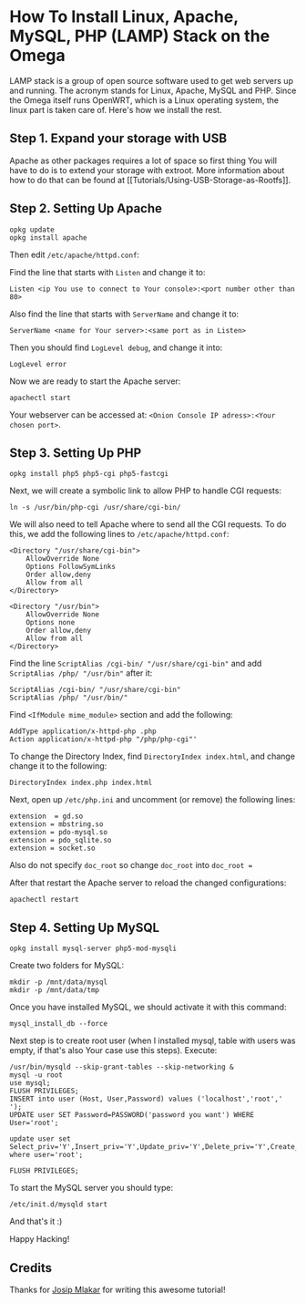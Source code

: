 # How To Install Linux, Apache, MySQL, PHP (LAMP) Stack on the Omega

LAMP stack is a group of open source software used to get web servers up and running. The acronym stands for Linux, Apache, MySQL and PHP. Since the Omega itself runs OpenWRT, which is a Linux operating system, the linux part is taken care of. Here's how we install the rest.

## Step 1. Expand your storage with USB

Apache as other packages requires a lot of space so first thing You will have to do is to extend your storage with extroot. More information about how to do that can be found at [[Tutorials/Using-USB-Storage-as-Rootfs]].

## Step 2. Setting Up Apache

```
opkg update
opkg install apache
```

Then edit `/etc/apache/httpd.conf`:

Find the line that starts with `Listen` and change it to:

```
Listen <ip You use to connect to Your console>:<port number other than 80>
```

Also find the line that starts with `ServerName` and change it to:

```
ServerName <name for Your server>:<same port as in Listen>
```

Then you should find `LogLevel debug`, and change it into:

```
LogLevel error
```

Now we are ready to start the Apache server:

```
apachectl start
```

Your webserver can be accessed at: `<Onion Console IP adress>:<Your chosen port>`.


## Step 3. Setting Up PHP

```
opkg install php5 php5-cgi php5-fastcgi
```

Next, we will create a symbolic link to allow PHP to handle CGI requests:

```
ln -s /usr/bin/php-cgi /usr/share/cgi-bin/
```

We will also need to tell Apache where to send all the CGI requests. To do this, we add the following lines to `/etc/apache/httpd.conf`:

```
<Directory "/usr/share/cgi-bin">
    AllowOverride None
    Options FollowSymLinks
    Order allow,deny
    Allow from all
</Directory>

<Directory "/usr/bin">
    AllowOverride None
    Options none
    Order allow,deny
    Allow from all
</Directory>
```

Find the line `ScriptAlias /cgi-bin/ "/usr/share/cgi-bin"` and add `ScriptAlias /php/ "/usr/bin"` after it:

```
ScriptAlias /cgi-bin/ "/usr/share/cgi-bin"
ScriptAlias /php/ "/usr/bin/"
```

Find `<IfModule mime_module>` section and add the following:

```
AddType application/x-httpd-php .php
Action application/x-httpd-php "/php/php-cgi"'
```

To change the Directory Index, find `DirectoryIndex index.html`, and change change it to the following:

```
DirectoryIndex index.php index.html
```

Next, open up `/etc/php.ini` and uncomment (or remove) the following lines:

```
extension  = gd.so
extension = mbstring.so
extension = pdo-mysql.so
extension = pdo_sqlite.so
extension = socket.so
```

Also do not specify `doc_root` so change `doc_root` into `doc_root =`

After that restart the Apache server to reload the changed configurations:

```
apachectl restart
```

## Step 4. Setting Up MySQL

```
opkg install mysql-server php5-mod-mysqli
```

Create two folders for MySQL:

```
mkdir -p /mnt/data/mysql
mkdir -p /mnt/data/tmp
```

Once you have installed MySQL, we should activate it with this command:

```
mysql_install_db --force
```

Next step is to create root user (when I installed mysql, table with users was empty, if that's also Your case use this steps). Execute:

```
/usr/bin/mysqld --skip-grant-tables --skip-networking &
mysql -u root
use mysql;
FLUSH PRIVILEGES;
INSERT into user (Host, User,Password) values ('localhost','root',' ');
UPDATE user SET Password=PASSWORD('password you want') WHERE User='root';

update user set Select_priv='Y',Insert_priv='Y',Update_priv='Y',Delete_priv='Y',Create_priv='Y',Drop_priv='Y',Reload_priv='Y',Shutdown_priv='Y',Process_priv='Y',File_priv='Y',Grant_priv='Y',References_priv='Y',Index_priv='Y',Alter_priv='Y',Show_db_priv='Y',Super_priv='Y',Create_tmp_table_priv='Y',Lock_tables_priv='Y',Execute_priv='Y',Repl_slave_priv='Y',Repl_client_priv='Y',Create_view_priv='Y',Show_view_priv='Y',Create_routine_priv='Y',Alter_routine_priv='Y',Create_user_priv='Y' where user='root';

FLUSH PRIVILEGES;
```

To start the MySQL server you should type:

```
/etc/init.d/mysqld start
```

And that's it :)

Happy Hacking!

## Credits

Thanks for [Josip Mlakar](https://community.onion.io/user/josip-mlakar) for writing this awesome tutorial!
